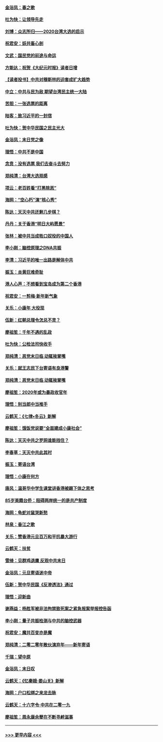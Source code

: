 #### [金浴凤：春之歌](../pages/nsc993/n11797687.md?t=01162233) 
#### [吐为快：让领导先走](../pages/nsc993/n11797512.md?t=01162233) 
#### [刘博：众志所归——2020台湾大选的启示](../pages/nsc993/n11796878.md?t=01162233) 
#### [祝君安：妖共畜心剖](../pages/nsc993/n11794273.md?t=01162233) 
#### [文武：国民党的前途与命运](../pages/nsc993/n11794198.md?t=01162233) 
#### [方能达：祝贺《大纪元时报》读者日增](../pages/nsc993/n11793807.md?t=01162233) 
#### [【读者投书】中共对穆斯林的迫害成扩大趋势](../pages/nsc993/n11791371.md?t=01162233) 
#### [中立：中共与民为敌 期望台湾民主统一大陆](../pages/nsc993/n11790392.md?t=01162233) 
#### [苦胆：一张选票的距离](../pages/nsc993/n11788914.md?t=01162233) 
#### [陆客：致习近平的一封信](../pages/nsc993/n11788867.md?t=01162233) 
#### [吐为快：贺中华民国之民主光大](../pages/nsc993/n11788618.md?t=01162233) 
#### [金浴凤：末日党之像](../pages/nsc993/n11787475.md?t=01162233) 
#### [理悟：中共不是中国](../pages/nsc993/n11787463.md?t=01162233) 
#### [念贲：没有选票  我们去奋斗去努力](../pages/nsc993/n11787398.md?t=01162233) 
#### [郑纯清：台湾大选观感](../pages/nsc993/n11786210.md?t=01162233) 
#### [项云：老百姓看“打黑除恶”](../pages/nsc993/n11785398.md?t=01162233) 
#### [海网：“空心朽”演“核心秀”](../pages/nsc993/n11783874.md?t=01162233) 
#### [陈达：天灭中共还剩几步棋？](../pages/nsc993/n11783719.md?t=01162233) 
#### [丹丹：关于香港“明日大屿愿景”](../pages/nsc993/n11783273.md?t=01162233) 
#### [张林：被中共当成牲口奴役的中国人](../pages/nsc993/n11782397.md?t=01162233) 
#### [李小刚：脑控原理之DNA共振](../pages/nsc993/n11780962.md?t=01162233) 
#### [李清：习近平的唯一出路是解体中共](../pages/nsc993/n11780866.md?t=01162233) 
#### [振玉：炎黄巨难奇耻](../pages/nsc993/n11779632.md?t=01162233) 
#### [港人心声：不想看到宝岛成为第二个香港](../pages/nsc993/n11778817.md?t=01162233) 
#### [祝君安：一剪梅‧新年新气象](../pages/nsc993/n11776340.md?t=01162233) 
#### [关乐：小康年 大役现](../pages/nsc993/n11774213.md?t=01162233) 
#### [伍新：红朝总理令怎总不灵？](../pages/nsc993/n11770813.md?t=01162233) 
#### [廖祖笙：千年不遇的乱政](../pages/nsc993/n11770373.md?t=01162233) 
#### [吐为快：公检法司快收手](../pages/nsc993/n11770359.md?t=01162233) 
#### [郑纯清：恶党末日临 动辄挨掌嘴](../pages/nsc993/n11769912.md?t=01162233) 
#### [关乐：就王志民下台寄语有良港警](../pages/nsc993/n11769903.md?t=01162233) 
#### [郑纯清：恶党末日临 动辄挨掌嘴](../pages/nsc993/n11769356.md?t=01162233) 
#### [廖祖笙：2020年或为暴政收官年](../pages/nsc993/n11768216.md?t=01162233) 
#### [理悟：别当郎中当推手](../pages/nsc993/n11768243.md?t=01162233) 
#### [云鹤天：《七律▪冬云》新解](../pages/nsc993/n11768204.md?t=01162233) 
#### [廖祖笙：饿饭党说要“全面建成小康社会”](../pages/nsc993/n11767482.md?t=01162233) 
#### [陈达：天灭中共之罗网谁能挡住？](../pages/nsc993/n11767465.md?t=01162233) 
#### [李春草：天灭中共此其时](../pages/nsc993/n11767452.md?t=01162233) 
#### [振玉：寄语台湾](../pages/nsc993/n11767432.md?t=01162233) 
#### [理悟：小康在何方](../pages/nsc993/n11767394.md?t=01162233) 
#### [唐风：温哥华中学生课堂讲香港被踢下体之思考](../pages/nsc993/n11766848.md?t=01162233) 
#### [85岁美籍台侨：阻碍两岸统一的是共产制度](../pages/nsc993/n11765043.md?t=01162233) 
#### [海网：龟蛇对鼠哭新愁](../pages/nsc993/n11764895.md?t=01162233) 
#### [林泉：香江之歌](../pages/nsc993/n11764415.md?t=01162233) 
#### [关乐：赞香港元旦百万和平抗暴大游行](../pages/nsc993/n11764382.md?t=01162233) 
#### [云鹤天：扶贫](../pages/nsc993/n11764245.md?t=01162233) 
#### [雪绮：见群鸡退鹰  反观中共末日](../pages/nsc993/n11762112.md?t=01162233) 
#### [金浴凤：元旦寄语迷中帝](../pages/nsc993/n11761788.md?t=01162233) 
#### [伍新：贺中华民国《反渗透法》通过](../pages/nsc993/n11761994.md?t=01162233) 
#### [理悟：迎新曲](../pages/nsc993/n11761152.md?t=01162233) 
#### [谢燕益：杨胜军被非法拘禁致死案之紧急报案举报控告函](../pages/nsc993/n11756134.md?t=01162233) 
#### [李小刚：量子共振检测与中共的脑控武器](../pages/nsc993/n11754518.md?t=01162233) 
#### [祝君安：魔共百变亦是魔](../pages/nsc993/n11754469.md?t=01162233) 
#### [郑纯清：二零二零年散伙演弃年——新年寄语](../pages/nsc993/n11754195.md?t=01162233) 
#### [千瑞：望中原](../pages/nsc993/n11754159.md?t=01162233) 
#### [金浴凤：末日叹](../pages/nsc993/n11752359.md?t=01162233) 
#### [云鹤天：《忆秦娥‧娄山关》新解](../pages/nsc993/n11752348.md?t=01162233) 
#### [海网：户口松绑之来龙去脉](../pages/nsc993/n11752328.md?t=01162233) 
#### [云鹤天：十六字令‧中共在二零一九](../pages/nsc993/n11752305.md?t=01162233) 
#### [廖祖笙：周永康余孽在不断寻衅滋事](../pages/nsc993/n11751013.md?t=01162233) 

----
#### [ >>> 更早内容 <<< ](../indexes/nsc993-earlier.md)
